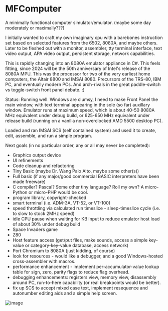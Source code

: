 # MFComputer
A minimally functional computer simulator/emulator. (maybe some day moderately
or maximally???) 

I initially wanted to craft my own imaginary cpu with a barebones instruction 
set based on selected features from the 6502, 8080A, and maybe others.  Later 
to be fleshed out with a monitor, assembler, tty terminal interface, text 
video output, APA video output, persistent storage, network capabilities.

This is rapidly changing into an 8080A emulator appliance in C#.  This feels
fitting, since 2024 will be the 50th anniversary of Intel's release of the
8080A MPU.  This was the processor for two of the very earliest home
computers, the Altair 8800 and IMSAI 8080.  Precursors of the TRS-80, IBM PC,
and eventually modern PCs.  And arch-rivals in the great paddle-switch vs 
toggle-switch front panel debate. :)

Status: Running well.  Windows are clumsy, I need to make Front Panel the main window, with
text terminal appearing in the sole (so far) auxillary window.  Emulator runs at maximum speed, which is
about 40-50 8080A MHz equivalent under debug build, or 625-650 MHz equivalent under release build
(running on a vanilla non-overclocked AMD 5500 desktop PC).

Loaded and ran IMSAI SCS (self contained system) and used it to create, edit, assemble, and run a simple program.

Next goals (in no particular order, any or all may never be completed):
- Graphics output device
- UI refinements
- Code cleanup and refactoring
- Tiny Basic (maybe Dr. Wang Palo Alto, maybe some other(s))
- Full basic (if any major/good commercial BASIC interpreters have been made freeware)
- C compiler? Pascal? Some other tiny language? Roll my own? A micro-Python or micro-PHP would be cool.
- program library, copyright-checked
- smart terminal (i.e. ADM-3A, VT-52, or VT-100)
- speed throttling via calculated run timeslice - sleep-timeslice cycle (i.e. to slow to stock 2MHz speed)
- idle CPU pause when waiting for KB input to reduce emulator host load of about 30% under debug build
- Space Invaders game
- Z80
- Host feature access (get/put files, make sounds, access a simple key-value or category-key-value database, access network)
- Port Chromium to 8080A (just kidding, of course)
- look for resources - would like a debugger, and a good Windows-hosted cross-assembler with macros.
- performance enhancement - implement per-accumulator-value lookup table for sign, zero, parity flags to reduce flag overhead.
- debugging enhancements: registers view, memory view, disassembly around PC, run-to-here capability (or real breakpoints would be better).
- fix up SCS to accept mixed case text, implement resequence and autonumber editing aids and a simple help screen.

![image](https://github.com/mstasak/MFComputer/assets/39843617/fe0ce289-b7da-4ed7-814a-4bbbf9c7bebb)





